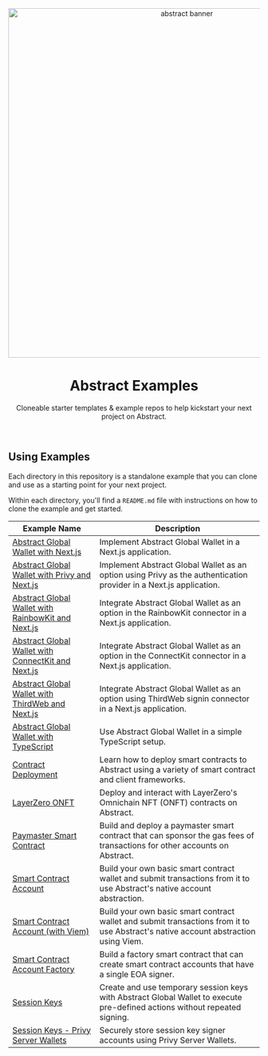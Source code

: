 <div align="center">
    <img src="https://mintlify.s3-us-west-1.amazonaws.com/abstract/images/Block.svg" width="700px" alt="abstract banner"/>
    <br />
    <h1>Abstract Examples</h1>
    <p align="center">Cloneable starter templates & example repos to help kickstart your next project on Abstract.
</div>

<br/>

## Using Examples

Each directory in this repository is a standalone example that you can clone and use as a starting point for your next project.

Within each directory, you'll find a `README.md` file with instructions on how to clone the example and get started.

| Example Name                                                                                                                          | Description                                                                                                                         |
| ------------------------------------------------------------------------------------------------------------------------------------- | ----------------------------------------------------------------------------------------------------------------------------------- |
| [Abstract Global Wallet with Next.js](https://github.com/Abstract-Foundation/examples/tree/main/agw-nextjs)                           | Implement Abstract Global Wallet in a Next.js application.                                                                          |
| [Abstract Global Wallet with Privy and Next.js](https://github.com/Abstract-Foundation/examples/tree/main/agw-privy-nextjs)           | Implement Abstract Global Wallet as an option using Privy as the authentication provider in a Next.js application.                  |
| [Abstract Global Wallet with RainbowKit and Next.js](https://github.com/Abstract-Foundation/examples/tree/main/agw-rainbowkit-nextjs) | Integrate Abstract Global Wallet as an option in the RainbowKit connector in a Next.js application.                                 |
| [Abstract Global Wallet with ConnectKit and Next.js](https://github.com/Abstract-Foundation/examples/tree/main/agw-connectkit-nextjs) | Integrate Abstract Global Wallet as an option in the ConnectKit connector in a Next.js application.                                 |
| [Abstract Global Wallet with ThirdWeb and Next.js](https://github.com/Abstract-Foundation/examples/tree/main/agw-thirdweb-nextjs)     | Integrate Abstract Global Wallet as an option using ThirdWeb signin connector in a Next.js application.                             |
| [Abstract Global Wallet with TypeScript](https://github.com/Abstract-Foundation/examples/tree/main/agw-typescript)                    | Use Abstract Global Wallet in a simple TypeScript setup.                                                                            |
| [Contract Deployment](https://github.com/Abstract-Foundation/examples/tree/main/contract-deployment)                                  | Learn how to deploy smart contracts to Abstract using a variety of smart contract and client frameworks.                            |
| [LayerZero ONFT](https://github.com/Abstract-Foundation/examples/tree/main/layerzero-onft)                                            | Deploy and interact with LayerZero's Omnichain NFT (ONFT) contracts on Abstract.                                                    |
| [Paymaster Smart Contract](https://github.com/Abstract-Foundation/examples/tree/main/paymasters)                                      | Build and deploy a paymaster smart contract that can sponsor the gas fees of transactions for other accounts on Abstract.           |
| [Smart Contract Account](https://github.com/Abstract-Foundation/examples/tree/main/smart-contract-accounts)                           | Build your own basic smart contract wallet and submit transactions from it to use Abstract's native account abstraction.            |
| [Smart Contract Account (with Viem)](https://github.com/Abstract-Foundation/examples/tree/main/smart-contract-accounts-viem)          | Build your own basic smart contract wallet and submit transactions from it to use Abstract's native account abstraction using Viem. |
| [Smart Contract Account Factory](https://github.com/Abstract-Foundation/examples/tree/main/smart-contract-accounts-factory)           | Build a factory smart contract that can create smart contract accounts that have a single EOA signer.                               |
| [Session Keys](https://github.com/Abstract-Foundation/examples/tree/main/session-keys)                                                | Create and use temporary session keys with Abstract Global Wallet to execute pre-defined actions without repeated signing.          |
| [Session Keys - Privy Server Wallets](https://github.com/Abstract-Foundation/examples/tree/main/server-wallets-session-keys)          | Securely store session key signer accounts using Privy Server Wallets.                                                              |

